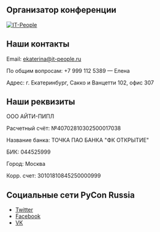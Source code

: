 ## Организатор конференции
[![IT-People](https://img-fotki.yandex.ru/get/176331/121639917.103/0_180a79_f89b8c60_orig)](http://www.it-people.ru/)

## Наши контакты
Email: [ekaterina@it-people.ru](mailto:ekaterina@it-people.ru)

По общим вопросам: +7 999 112 5389 — Елена

Адрес: г. Екатеринбург, Сакко и Ванцетти 102, офис 307

## Наши реквизиты
ООО АЙТИ-ПИПЛ

Расчетный счёт: №40702810302500017038

Название банка: ТОЧКА ПАО БАНКА "ФК ОТКРЫТИЕ"

БИК: 044525999

Город: Москва

Корр. счет: 30101810845250000999

## Социальные сети PyCon Russia
- [Twitter](https://twitter.com/PyConRu)
- [Facebook](https://www.facebook.com/ruPycon)
- [VK](http://vk.com/pyconru)
